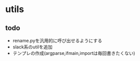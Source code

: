 # utils

## todo
+ rename.pyを汎用的に呼び出せるようにする
+ slack系のutilを追加
+ テンプレの作成(argparse,ifmain,importは毎回書きたくない)